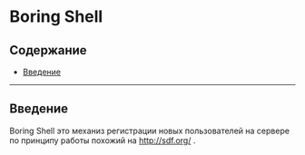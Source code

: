 # Boring Shell


## Содержание

* [Введение](#intro)

* * *


## [](#intro) Введение

Boring Shell это механиз регистрации новых пользователей на сервере
по принципу работы похожий на http://sdf.org/ .

